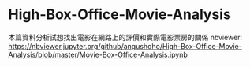 # High-Box-Office-Movie-Analysis
本篇資料分析試想找出電影在網路上的評價和實際電影票房的關係
nbviewer:
https://nbviewer.jupyter.org/github/angushoho/High-Box-Office-Movie-Analysis/blob/master/Movie-Box-Office-Analysis.ipynb